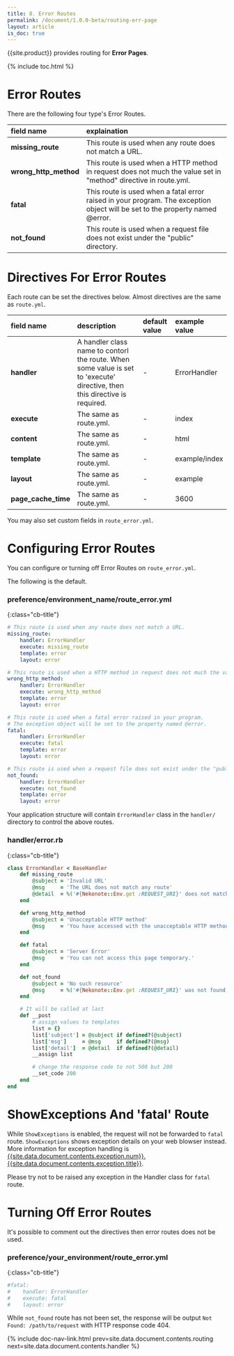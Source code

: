 ```yaml
---
title: 8. Error Routes
permalink: /document/1.0.0-beta/routing-err-page
layout: article
is_doc: true
---
```

{{site.product}} provides routing for **Error Pages**.

{% include toc.html %}

# Error Routes

There are the following four type's Error Routes.

|field name|explaination
|:-|:-
|**missing_route**|This route is used when any route does not match a URL.
|**wrong_http_method**|This route is used when a HTTP method in request does not much the value set in "method" directive in route.yml.
|**fatal**|This route is used when a fatal error raised in your program. The exception object will be set to the property named @error.
|**not_found**|This route is used when a request file does not exist under the "public" directory.

# Directives For Error Routes

Each route can be set the directives below. Almost directives are the same as `route.yml`.

|field name|description|default value|example value|
|:-|:-|:-|:-|
|**handler**|A handler class name to contorl the route. When some value is set to 'execute' directive, then this directive is required.|-|ErrorHandler|
|**execute**|The same as route.yml.|-|index|
|**content**|The same as route.yml.|-|html|
|**template**|The same as route.yml.|-|example/index|
|**layout**|The same as route.yml.|-|example|
|**page_cache_time**|The same as route.yml.|-|3600|

<p class="tip">You may also set custom fields in <code>route_error.yml</code>.</p>

# Configuring Error Routes

You can configure or turning off Error Routes on `route_error.yml`. 

The following is the default.

### preference/environment_name/route_error.yml
{:class="cb-title"}

```yaml
# This route is used when any route does not match a URL.
missing_route:
    handler: ErrorHandler
    execute: missing_route
    template: error
    layout: error

# This route is used when a HTTP method in request does not much the value set in "method" directive in route.yml.
wrong_http_method:
    handler: ErrorHandler
    execute: wrong_http_method
    template: error
    layout: error

# This route is used when a fatal error raised in your program.
# The exception object will be set to the property named @error.
fatal:
    handler: ErrorHandler
    execute: fatal
    template: error
    layout: error

# This route is used when a request file does not exist under the "public" directory.
not_found:
    handler: ErrorHandler
    execute: not_found
    template: error
    layout: error
```

Your application structure will contain `ErrorHandler` class in the `handler/` directory to control the above routes.

### handler/error.rb
{:class="cb-title"}

```ruby
class ErrorHandler < BaseHandler
    def missing_route
        @subject = 'Invalid URL'
        @msg     = 'The URL does not match any route'
        @detail  = %('#{Nekonote::Env.get :REQUEST_URI}' does not match any route.)
    end

    def wrong_http_method
        @subject = 'Unacceptable HTTP method'
        @msg     = 'You have accessed with the unacceptable HTTP method.'
    end

    def fatal
        @subject = 'Server Error'
        @msg     = 'You can not access this page temporary.'
    end

    def not_found
        @subject = 'No such resource'
        @msg     = %('#{Nekonote::Env.get :REQUEST_URI}' was not found on the server.)
    end

    # It will be called at last
    def __post
        # assign values to templates
        list = {}
        list['subject'] = @subject if defined?(@subject)
        list['msg']     = @msg     if defined?(@msg)
        list['detail']  = @detail  if defined?(@detail)
        __assign list

        # change the response code to not 500 but 200
        __set_code 200
    end
end
```

# ShowExceptions And 'fatal' Route
While `ShowExceptions` is enabled, the request will not be forwarded to `fatal` route. `ShowExceptions` shows exception details on your web blowser instead.
More information for exception handling is [{{site.data.document.contents.exception.num}}. {{site.data.document.contents.exception.title}}]({{site.data.document.contents.exception.path}}).

<p class="tip">Please try not to be raised any exception in the Handler class for <code>fatal</code> route.</p>


# Turning Off Error Routes

It's possible to comment out the directives then error routes does not be used.

### preference/your_environment/route_error.yml
{:class="cb-title"}

```yaml
#fatal:
#    handler: ErrorHandler
#    execute: fatal
#    layout: error
```

<p class="tip">While <code>not_found</code> route has not been set, the response will be output <code>Not Found: /path/to/request</code> with HTTP response code 404.</p>

{% include doc-nav-link.html prev=site.data.document.contents.routing next=site.data.document.contents.handler %}
